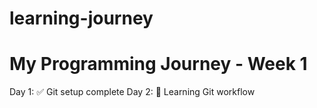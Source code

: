 # learning-journey
# My Programming Journey - Week 1
Day 1: ✅ Git setup complete
Day 2: 🔄 Learning Git workflow